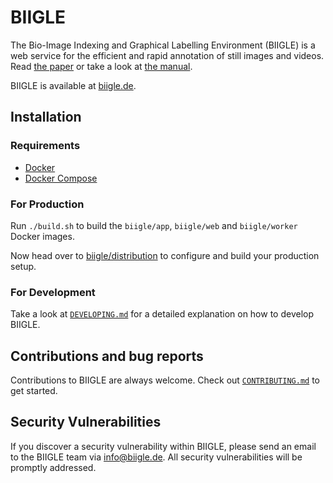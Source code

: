 # BIIGLE

The Bio-Image Indexing and Graphical Labelling Environment (BIIGLE) is a web service for the efficient and rapid annotation of still images and videos. Read <a href="https://doi.org/10.3389/fmars.2017.00083">the paper</a> or take a look at <a href="https://biigle.de/manual">the manual</a>.

BIIGLE is available at [biigle.de](https://biigle.de).

## Installation

### Requirements

- [Docker](https://docs.docker.com/install/)
- [Docker Compose](https://docs.docker.com/compose/install/)

### For Production

Run `./build.sh` to build the `biigle/app`, `biigle/web` and `biigle/worker` Docker images.

Now head over to [biigle/distribution](https://github.com/biigle/distribution) to configure and build your production setup.

### For Development

Take a look at [`DEVELOPING.md`](DEVELOPING.md) for a detailed explanation on how to develop BIIGLE.

## Contributions and bug reports

Contributions to BIIGLE are always welcome. Check out [`CONTRIBUTING.md`](CONTRIBUTING.md) to get started.

## Security Vulnerabilities

If you discover a security vulnerability within BIIGLE, please send an email to the BIIGLE team via <info@biigle.de>. All security vulnerabilities will be promptly addressed.
